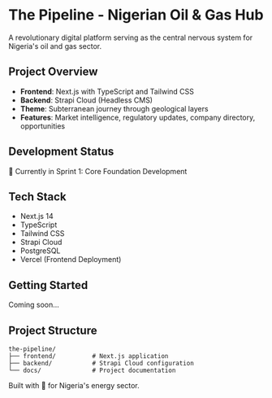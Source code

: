 # The Pipeline - Nigerian Oil & Gas Hub

A revolutionary digital platform serving as the central nervous system for Nigeria's oil and gas sector.

## Project Overview
- **Frontend**: Next.js with TypeScript and Tailwind CSS
- **Backend**: Strapi Cloud (Headless CMS)
- **Theme**: Subterranean journey through geological layers
- **Features**: Market intelligence, regulatory updates, company directory, opportunities

## Development Status
🚧 Currently in Sprint 1: Core Foundation Development

## Tech Stack
- Next.js 14
- TypeScript  
- Tailwind CSS
- Strapi Cloud
- PostgreSQL
- Vercel (Frontend Deployment)

## Getting Started
Coming soon...

## Project Structure
```
the-pipeline/
├── frontend/          # Next.js application
├── backend/           # Strapi Cloud configuration
└── docs/              # Project documentation
```

Built with 💎 for Nigeria's energy sector.
